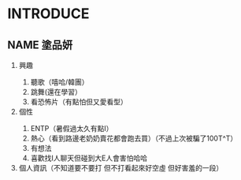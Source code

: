 INTRODUCE
=========
NAME 塗品妍
----------
<ol>
<li>興趣</li>
  <ol>
  <li>聽歌（嘻哈/韓團）</li>
  <li>跳舞(還在學習）</<li>
  <li>看恐怖片（有點怕但又愛看型）</li>
  </ol>
<li>個性</li>
  <ol>
  <li>ENTP（暑假過太久有點I）</li>
  <li>熱心（看到路邊老奶奶賣花都會跑去買）（不過上次被騙了100T^T）</li>
  <li>有想法</li>
  <li>喜歡找I人聊天但碰到大E人會害怕哈哈</li>
  </ol>
<li>個人資訊（不知道要不要打 但不打看起來好空虛 但好害羞的一段）</li>
</ol>
